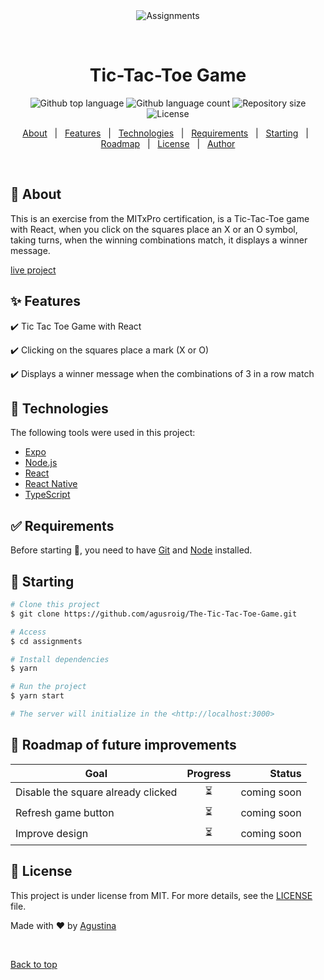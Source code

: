 <div align="center" id="top"> 
  <img src="./.github/app.gif" alt="Assignments" />

  &#xa0;

  <!-- <a href="https://assignments.netlify.app">Demo</a> -->
</div>

<h1 align="center">Tic-Tac-Toe Game</h1>

<p align="center">
  <img alt="Github top language" src="https://img.shields.io/github/languages/top/agusroig/assignments?color=56BEB8">

  <img alt="Github language count" src="https://img.shields.io/github/languages/count/agusroig/assignments?color=56BEB8">

  <img alt="Repository size" src="https://img.shields.io/github/repo-size/agusroig/assignments?color=56BEB8">

  <img alt="License" src="https://img.shields.io/github/license/agusroig/assignments?color=56BEB8">

  <!-- <img alt="Github issues" src="https://img.shields.io/github/issues/agusroig/assignments?color=56BEB8" /> -->

  <!-- <img alt="Github forks" src="https://img.shields.io/github/forks/agusroig/assignments?color=56BEB8" /> -->

  <!-- <img alt="Github stars" src="https://img.shields.io/github/stars/agusroig/assignments?color=56BEB8" /> -->
</p>

<!-- Status -->

<!-- <h4 align="center"> 
	🚧  Assignments 🚀 Under construction...  🚧
</h4> 

<hr> -->

<p align="center">
  <a href="#dart-about">About</a> &#xa0; | &#xa0; 
  <a href="#sparkles-features">Features</a> &#xa0; | &#xa0;
  <a href="#rocket-technologies">Technologies</a> &#xa0; | &#xa0;
  <a href="#white_check_mark-requirements">Requirements</a> &#xa0; | &#xa0;
  <a href="#checkered_flag-starting">Starting</a> &#xa0; | &#xa0;
  <a href="#calendar-roadmap-of-future-improvements">Roadmap</a> &#xa0; | &#xa0;
  <a href="#memo-license">License</a> &#xa0; | &#xa0;
  <a href="https://github.com/agusroig" target="_blank">Author</a>
</p>

<br>

## :dart: About ##

This is an exercise from the MITxPro certification, is a Tic-Tac-Toe game with React, when you click on the squares place an X or an O symbol, taking turns, when the winning combinations match, it displays a winner message.

[live project](https://https://agusroig.github.io/The-Tic-Tac-Toe-Game/)  

## :sparkles: Features ##

:heavy_check_mark: Tic Tac Toe Game with React

:heavy_check_mark: Clicking on the squares place a mark (X or O) 

:heavy_check_mark: Displays a winner message when the combinations of 3 in a row match

## :rocket: Technologies ##

The following tools were used in this project:

- [Expo](https://expo.io/)
- [Node.js](https://nodejs.org/en/)
- [React](https://pt-br.reactjs.org/)
- [React Native](https://reactnative.dev/)
- [TypeScript](https://www.typescriptlang.org/)

## :white_check_mark: Requirements ##

Before starting :checkered_flag:, you need to have [Git](https://git-scm.com) and [Node](https://nodejs.org/en/) installed.

## :checkered_flag: Starting ##

```bash
# Clone this project
$ git clone https://github.com/agusroig/The-Tic-Tac-Toe-Game.git

# Access
$ cd assignments

# Install dependencies
$ yarn

# Run the project
$ yarn start

# The server will initialize in the <http://localhost:3000>
```

## :calendar: Roadmap of future improvements ##

| Goal                    |  Progress         | Status |
| ------------- |:-------------:| -----:|
| Disable the square already clicked  | :hourglass_flowing_sand: | coming soon |
| Refresh game button  | :hourglass_flowing_sand: | coming soon |
| Improve design  | :hourglass_flowing_sand: | coming soon |

## :memo: License ##

This project is under license from MIT. For more details, see the [LICENSE](LICENSE.md) file.


Made with :heart: by <a href="https://github.com/agusroig" target="_blank">Agustina</a>

&#xa0;

<a href="#top">Back to top</a>

